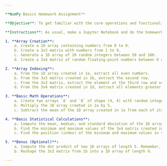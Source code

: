 ```yaml
---

**NumPy Basics Homework Assignment**

**Objective**: To get familiar with the core operations and functionalities of the NumPy library.

**Instructions**: As usual, make a Jupyter Notebook and do the homework in that. Also, the [NumPy beginner's guide](https://numpy.org/doc/stable/user/absolute_beginners.html) is quite good, so make friends with it.

1. **Array Creation**:
    a. Create a 1D array containing numbers from 0 to 9.
    b. Create a 3x3 matrix with numbers from 1 to 9.
    c. Generate a 1D array of 10 random integers between 50 and 100.
    d. Create a 3x4 matrix of random floating-point numbers between 0 and 1.

2. **Array Indexing**:
    a. From the 1D array created in 1a, extract all even numbers.
    b. From the 3x3 matrix created in 1b, extract the second row.
    c. From the 3x3 matrix, extract the element at the third row and second column.
    d. From the 3x4 matrix created in 1d, extract all elements greater than 0.5.

3. **Basic Math Operations**:
    a. Create two arrays `A` and `B` of shape (4, 4) with random integers between 1 and 10. Compute the element-wise sum and product.
    b. Multiply the 1D array created in 1a by 5.
    c. Subtract the mean of the 1D array created in 1a from each of its elements.

4. **Basic Statistical Calculations**:
    a. Compute the mean, median, and standard deviation of the 1D array from 1a.
    b. Find the minimum and maximum values of the 3x4 matrix created in 1d.
    c. Find the position (index) of the minimum and maximum values in the 1D array created in 1c.

5. **Bonus (Optional)**:
    a. Compute the dot product of two 1D arrays of length 5. Remember, the dot product is the sum of the products of corresponding entries of the two sequences of numbers.
    b. Reshape the 3x3 matrix from 1b into a 1D array of length 9.

---
```


